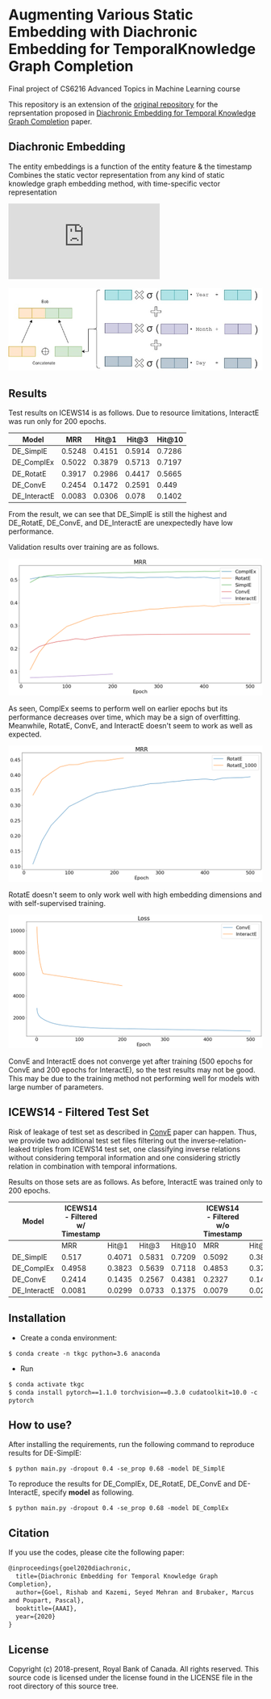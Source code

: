 # Augmenting Various Static Embedding with Diachronic Embedding for TemporalKnowledge Graph Completion
Final project of CS6216 Advanced Topics in Machine Learning course

This repository is an extension of the [original repository](https://github.com/BorealisAI/de-simple) for the reprsentation proposed in [Diachronic Embedding for Temporal Knowledge Graph Completion](https://arxiv.org/pdf/1907.03143.pdf) paper.

## Diachronic Embedding
The entity  embeddings  is  a  function  of  the  entity  feature & the timestamp
Combines the static vector representation from any kind  of  static  knowledge  graph  embedding  method,  with time-specific  vector  representation

![equation](https://latex.codecogs.com/gif.latex?z_v%5Et%20%3D%20%5Cbegin%7Bcases%7D%20a_v%5Et%5Bn%5D%5Csigma%28w_v%5Bn%5D%5Ctimes%20t%20&plus;%20b_v%5Bn%5D%29%20%26%5Ctext%7Bif%20%7D%201%20%5Cleq%20n%20%5Cleq%20%5Cgamma%20d%20%5C%5C%20a_v%5Bn%5D%20%26%5Ctext%7Bif%20%7D%20%5Cgamma%20d%20%3C%20n%20%5Cleq%20d%20%5Cend%7Bcases%7D)


![diachronic embedding](images/de_detail.jpg)

## Results
Test results on ICEWS14 is as follows. Due to resource limitations, InteractE was run only for 200 epochs.

| Model | MRR | Hit@1 | Hit@3 | Hit@10 |
| --- | --- | --- | --- | --- |
| DE_SimplE | 0.5248 | 0.4151 | 0.5914 | 0.7286 |
| DE_ComplEx | 0.5022 | 0.3879 | 0.5713 | 0.7197 |
| DE_RotatE | 0.3917 | 0.2986 | 0.4417 | 0.5665 |
| DE_ConvE | 0.2454 | 0.1472 | 0.2591 | 0.449 |
| DE_InteractE | 0.0083 | 0.0306 | 0.078 | 0.1402 |

From the result, we can see that DE_SimplE is still the highest and DE_RotatE, DE_ConvE, and DE_InteractE are unexpectedly have low performance.

Validation results over training are as follows.

![validation per epoch](images/mrr.png)

As seen, ComplEx seems to perform well on earlier epochs but its performance decreases over time, which may be a sign of overfitting. Meanwhile, RotatE, ConvE, and InteractE doesn't seem to work as well as expected.

![rotate](images/mrr_rotate.png)

RotatE doesn't seem to only work well with high embedding dimensions and with self-supervised training.

![conve](images/loss_conve_interacte.png)

ConvE and InteractE does not converge yet after training (500 epochs for ConvE and 200 epochs for InteractE), so the test results may not be good. This may be due to the training method not performing well for models with large number of parameters.

## ICEWS14 - Filtered Test Set

Risk of leakage of test set as described in [ConvE](https://www.aaai.org/ocs/index.php/AAAI/AAAI18/paper/viewFile/17366/15884) paper can happen. Thus, we provide two additional test set files filtering out the inverse-relation-leaked triples from ICEWS14 test set, one classifying inverse relations without considering temporal information and one considering strictly relation in combination with temporal informations.

Results on those sets are as follows. As before, InteractE was trained only to 200 epochs.

| Model | ICEWS14 - Filtered w/ Timestamp |  |  |  | ICEWS14 - Filtered w/o Timestamp |  |  |  |
| --- | --- | --- | --- | --- | --- | --- | --- | --- |
|  | MRR | Hit@1 | Hit@3 | Hit@10 | MRR | Hit@1 | Hit@3 | Hit@10 |
| DE_SimplE | 0.517 | 0.4071 | 0.5831 | 0.7209 | 0.5092 | 0.3878 | 0.575 | 0.7465 |
| DE_ComplEx | 0.4958 | 0.3823 | 0.5639 | 0.7118 | 0.4853 | 0.3735 | 0.5514 | 0.698 |
| DE_ConvE | 0.2414 | 0.1435 | 0.2567 | 0.4381 | 0.2327 | 0.1401 | 0.2532 | 0.4221 |
| DE_InteractE | 0.0081 | 0.0299 | 0.0733 | 0.1375 | 0.0079 | 0.0292 | 0.0701 | 0.1331 |

## Installation
- Create a conda environment:
```
$ conda create -n tkgc python=3.6 anaconda
```
- Run
```
$ conda activate tkgc
$ conda install pytorch==1.1.0 torchvision==0.3.0 cudatoolkit=10.0 -c pytorch
```

## How to use?
After installing the requirements, run the following command to reproduce results for DE-SimplE:
```
$ python main.py -dropout 0.4 -se_prop 0.68 -model DE_SimplE
```
To reproduce the results for DE_ComplEx, DE_RotatE, DE_ConvE and DE-InteractE, specify **model** as following.
```
$ python main.py -dropout 0.4 -se_prop 0.68 -model DE_ComplEx
```
## Citation
If you use the codes, please cite the following paper:
```
@inproceedings{goel2020diachronic,
  title={Diachronic Embedding for Temporal Knowledge Graph Completion},
  author={Goel, Rishab and Kazemi, Seyed Mehran and Brubaker, Marcus and Poupart, Pascal},
  booktitle={AAAI},
  year={2020}
}
```
## License
Copyright (c) 2018-present, Royal Bank of Canada.
All rights reserved.
This source code is licensed under the license found in the
LICENSE file in the root directory of this source tree.
